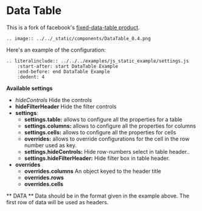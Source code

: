 # Data Table
This is a fork of facebook's [fixed-data-table product](https://facebook.github.io/fixed-data-table/).

```eval_rst
.. image:: ../../_static/components/DataTable_0.4.png
```

Here's an example of the configuration:

```eval_rst
.. literalinclude:: ../../../examples/js_static_example/settings.js 
    :start-after: start DataTable Example
    :end-before: end DataTable Example
    :dedent: 4
```

**Available settings**
* *hideControls* Hide the controls
* **hideFilterHeader** Hide the filter controls
* **settings**:
  - **settings.table:** allows to configure all the properties for a table
  - **settings.columns:** allows to configure all the properties for columns
  - **settings.cells:** allows to configure all the properties for cells
  - **overrides:** allows to override configurations for the cell in the row number used as key.
  - **settings.hideControls:** Hide row-numbers select in table header..
  - **settings.hideFilterHeader:** Hide filter box in table header.
* **overrides**
  - **overrides.columns** An object keyed to the header title
  - **overrides.rows**
  - **overrides.cells**

** DATA **
Data should be in the format given in the example above. The first row of data will be used as headers.

